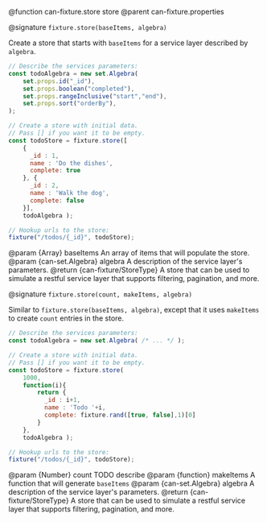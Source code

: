 @function can-fixture.store store
@parent can-fixture.properties

@signature `fixture.store(baseItems, algebra)`

Create a store that starts with `baseItems` for a service layer
described by `algebra`.

```javascript
// Describe the services parameters:
const todoAlgebra = new set.Algebra(
    set.props.id("_id"),
    set.props.boolean("completed"),
    set.props.rangeInclusive("start","end"),
    set.props.sort("orderBy"),
);

// Create a store with initial data.
// Pass [] if you want it to be empty.
const todoStore = fixture.store([
    {
      _id : 1,
      name : 'Do the dishes',
      complete: true
    }, {
      _id : 2,
      name : 'Walk the dog',
      complete: false
    }],
    todoAlgebra );

// Hookup urls to the store:
fixture("/todos/{_id}", todoStore);
```
  @param {Array} baseItems An array of items that will populate the store.
  @param {can-set.Algebra} algebra A description of the service layer's parameters.
  @return {can-fixture/StoreType} A store that can be used to simulate
  a restful service layer that supports filtering, pagination, and
  more.  


@signature `fixture.store(count, makeItems, algebra)`

Similar to `fixture.store(baseItems, algebra)`, except that
it uses `makeItems` to create `count` entries in the store.

```javascript
// Describe the services parameters:
const todoAlgebra = new set.Algebra( /* ... */ );

// Create a store with initial data.
// Pass [] if you want it to be empty.
const todoStore = fixture.store(
    1000,
    function(i){
        return {
          _id : i+1,
          name : 'Todo '+i,
          complete: fixture.rand([true, false],1)[0]
        }
    },
    todoAlgebra );

// Hookup urls to the store:
fixture("/todos/{_id}", todoStore);
```
  @param {Number} count TODO describe
  @param {function} makeItems A function that will generate `baseItems`
  @param {can-set.Algebra} algebra A description of the service layer's parameters.
  @return {can-fixture/StoreType} A store that can be used to simulate
  a restful service layer that supports filtering, pagination, and
  more.  
